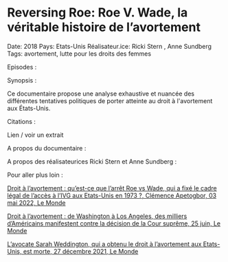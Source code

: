 # Reversing Roe: Roe V. Wade, la véritable histoire de l’avortement

Date: 2018
Pays: Etats-Unis
Réalisateur.ice: Ricki Stern , Anne Sundberg
Tags: avortement, lutte pour les droits des femmes

Episodes : 

Synopsis : 

Ce documentaire propose une analyse exhaustive et nuancée des différentes tentatives politiques de porter atteinte au droit à l'avortement aux États-Unis.

Citations : 

Lien / voir un extrait 

A propos du documentaire : 

A propos des réalisateurices Ricki Stern et Anne Sundberg : 

Pour aller plus loin : 

[Droit à l’avortement : qu’est-ce que l’arrêt Roe vs Wade, qui a fixé le cadre légal de l’accès à l’IVG aux Etats-Unis en 1973 ?, Clémence Apetogbor, 03 mai 2022, Le Monde](https://www.lemonde.fr/societe/article/2022/05/03/droit-a-l-avortement-qu-est-ce-que-l-arret-roe-vs-wade-qui-a-fixe-le-cadre-legal-de-l-acces-a-l-ivg-aux-etats-unis-en-1973_6124632_3225.html)

[Droit à l’avortement : de Washington à Los Angeles, des milliers d’Américains manifestent contre la décision de la Cour suprême, 25 juin, Le Monde](https://www.lemonde.fr/international/live/2022/06/25/droit-a-l-avortement-de-nombreuses-manifestations-attendues-samedi-dans-les-villes-americaines_6131915_3210.html) 

[L’avocate Sarah Weddington, qui a obtenu le droit à l’avortement aux Etats-Unis, est morte, 27 décembre 2021, Le Monde](https://www.lemonde.fr/disparitions/article/2021/12/27/l-avocate-sarah-weddington-qui-a-obtenu-le-droit-a-l-avortement-aux-etats-unis-est-morte_6107417_3382.html)